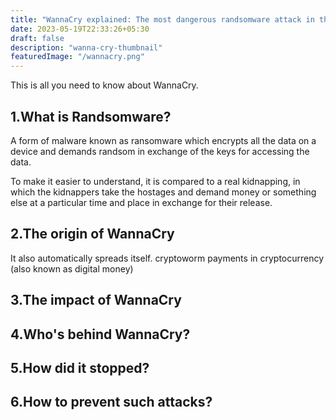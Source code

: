 ```yaml
---
title: "WannaCry explained: The most dangerous randsomware attack in the history"
date: 2023-05-19T22:33:26+05:30
draft: false
description: "wanna-cry-thumbnail"
featuredImage: "/wannacry.png"
---
```

This is all you need to know about WannaCry.

<!--more-->

## 1.What is Randsomware?
A form of malware known as ransomware which encrypts all the data on a device and demands randsom in exchange of the keys for accessing the data. 

To make it easier to understand, it is compared to a real kidnapping, in which the kidnappers take the hostages and demand money or something else at a particular time and place in exchange for their release.

## 2.The origin of WannaCry
 It also automatically spreads itself. cryptoworm payments in cryptocurrency (also known as digital money) 

## 3.The impact of WannaCry

## 4.Who's behind WannaCry?

## 5.How did it stopped?

## 6.How to prevent such attacks?

